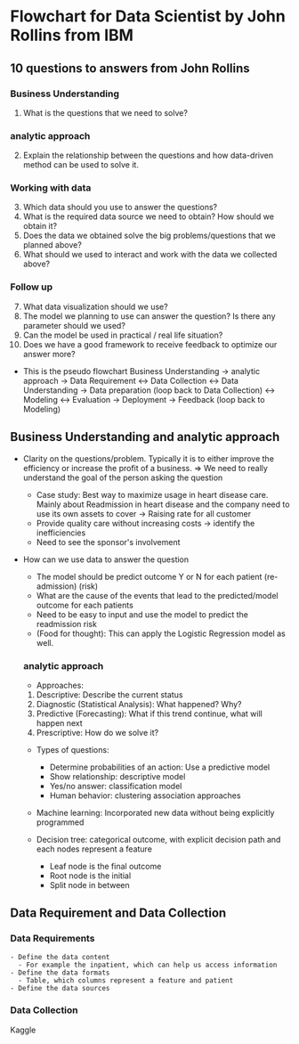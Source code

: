 # Flowchart for Data Scientist by John Rollins from IBM
<!--TODO: fix markdown lsp...-->

## 10 questions to answers from John Rollins
### Business Understanding
1. What is the questions that we need to solve?
### analytic approach
2. Explain the relationship between the questions and how data-driven method can be used to solve it.
### Working with data
3. Which data should you use to answer the questions?
4. What is the required data source we need to obtain? How should we obtain it? 
5. Does the data we obtained solve the big problems/questions that we planned above?
6. What should we used to interact and work with the data we collected above?

### Follow up
7. What data visualization should we use?
8. The model we planning to use can answer the question? Is there any parameter should we used?
9. Can the model be used in practical / real life situation?
10. Does we have a good framework to receive feedback to optimize our answer more?

- This is the pseudo flowchart
Business Understanding -> analytic approach -> Data Requirement <-> Data Collection <-> Data Understanding -> Data preparation (loop back to Data Collection) <-> Modeling <-> Evaluation -> Deployment -> Feedback (loop back to Modeling)

## Business Understanding and analytic approach
- Clarity on the questions/problem. Typically it is to either improve the efficiency or increase the profit of a business. => We need to really understand the goal of the person asking the question
  - Case study: Best way to maximize usage in heart disease care. Mainly about Readmission in heart disease and the company need to use its own assets to cover -> Raising rate for all customer
  - Provide quality care without increasing costs -> identify the inefficiencies
  - Need to see the sponsor's involvement
- How can we use data to answer the question
  - The model should be predict outcome Y or N for each patient (re-admission) (risk)
  - What are the cause of the events that lead to the predicted/model outcome for each patients
  - Need to be easy to input and use the model to predict the readmission risk
  <!--TODO:-->
  - (Food for thought): This can apply the Logistic Regression model as well.

  ### analytic approach
  - Approaches:
  1. Descriptive: Describe the current status
  2. Diagnostic (Statistical Analysis): What happened? Why?
  3. Predictive (Forecasting): What if this trend continue, what will happen next
  4. Prescriptive: How do we solve it?

  - Types of questions:
    - Determine probabilities of an action: Use a predictive model
    - Show relationship: descriptive model
    - Yes/no answer: classification model
    - Human behavior: clustering association approaches

  - Machine learning: Incorporated new data without being explicitly programmed
  - Decision tree: categorical outcome, with explicit decision path and each nodes represent a feature
    - Leaf node is the final outcome
    - Root node is the initial
    - Split node in between

## Data Requirement and Data Collection
  ### Data Requirements
    - Define the data content
      - For example the inpatient, which can help us access information
    - Define the data formats
      - Table, which columns represent a feature and patient
    - Define the data sources

  ### Data Collection

  Kaggle
